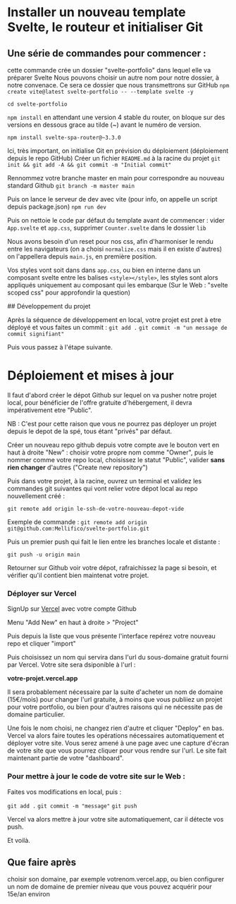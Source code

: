 # Installer un nouveau template Svelte, le routeur et initialiser Git

## Une série de commandes pour commencer :

cette commande crée un dossier "svelte-portfolio" dans lequel elle va préparer Svelte
Nous pouvons choisir un autre nom pour notre dossier, à notre convenace. Ce sera ce dossier que nous transmettrons sur GitHub
`npm create vite@latest svelte-portfolio -- --template svelte -y`

`cd svelte-portfolio`

`npm install`
en attendant une version 4 stable du router, on bloque sur des versions en dessous grace au tilde (~) avant le numéro de version.

`npm install svelte-spa-router@~3.3.0`

Ici, très important, on initialise Git en prévision du déploiement (déploiement depuis le repo GitHub)
Créer un fichier `README.md` à la racine du projet
`git init && git add -A && git commit -m "Initial commit"`

Rennommez votre branche master en main pour correspondre au nouveau standard Github
`git branch -m master main`

Puis on lance le serveur de dev avec vite (pour info, on appelle un script depuis package.json)
`npm run dev`

Puis on nettoie le code par défaut du template avant de commencer :
vider `App.svelte` et `app.css`, supprimer `Counter.svelte` dans le dossier `lib`

Nous avons besoin d'un reset pour nos css, afin d'harmoniser le rendu entre les navigateurs (on a choisi `normalize.css` mais il en existe d'autres)
on l'appellera depuis `main.js`, en première position.

Vos styles vont soit dans dans `app.css`, ou bien en interne dans un composant svelte entre les balises `<style></style>`, les styles sont alors appliqués uniquement au composant qui les embarque (Sur le Web : "svelte scoped css" pour approfondir la question)

## Développement du projet

Après la séquence de développement en local, votre projet est pret à etre déployé et vous faites un commit :
`git add .`
`git commit -m "un message de commit signifiant"`

Puis vous passez à l'étape suivante.

# Déploiement et mises à jour

Il faut d'abord créer le dépot Github sur lequel on va pusher notre projet local, pour bénéficier de l'offre gratuite d'hébergement, il devra impérativement etre "Public".

NB : C'est pour cette raison que vous ne pourrez pas déployer un projet depuis le depot de la spé, tous étant "privés" par défaut.

Créer un nouveau repo github depuis votre compte ave le bouton vert en haut à droite "New" :
choisir votre propre nom comme "Owner", puis le nommer comme votre repo local, choisissez le statut "Public", valider **sans rien changer** d'autres ("Create new repository")

Puis dans votre projet, à la racine, ouvrez un terminal et validez les commandes git suivantes qui vont relier votre dépot local au repo nouvellement créé :

`git remote add origin le-ssh-de-votre-nouveau-depot-vide`

Exemple de commande : `git remote add origin git@github.com:Mellifico/svelte-portfolio.git`

Puis un premier push qui fait le lien entre les branches locale et distante :

`git push -u origin main`

Retourner sur Github voir votre dépot, rafraichissez la page si besoin, et vérifier qu'il contient bien maintenat votre projet.

### Déployer sur Vercel

SignUp sur [Vercel](https://vercel.com/) avec votre compte Github

Menu "Add New" en haut à droite > "Project"

Puis depuis la liste que vous présente l'interface repérez votre nouveau repo et cliquer "import"

Puis choisissez un nom qui servira dans l'url du sous-domaine gratuit fourni par Vercel. Votre site sera dsiponible à l'url :

**votre-projet.vercel.app**

Il sera probablement nécessaire par la suite d'acheter un nom de domaine (15€/mois) pour changer l'url gratuite, à moins que vous publiiez un projet pour votre portfolio, ou bien pour d'autres raisons qui ne nécessite pas de domaine particulier.

Une fois le nom choisi, ne changez rien d'autre et cliquer "Deploy" en bas.
Vercel va alors faire toutes les opérations nécessaires automatiquement et déployer votre site. Vous serez amené à une page avec une capture d'écran de votre site que vous pourrez cliquer pour vous rendre sur l'url. Le site fait maintenant partie de votre "dashboard".

### Pour mettre à jour le code de votre site sur le Web :

Faites vos modifications en local, puis :

`git add .`
`git commit -m "message"`
`git push`

Vercel va alors mettre à jour votre site automatiquement, car il détecte vos push.

Et voilà.

## Que faire après

choisir son domaine, par exemple votrenom.vercel.app, ou bien configurer un nom de domaine de premier niveau que vous pouvez acquérir pour 15e/an environ
